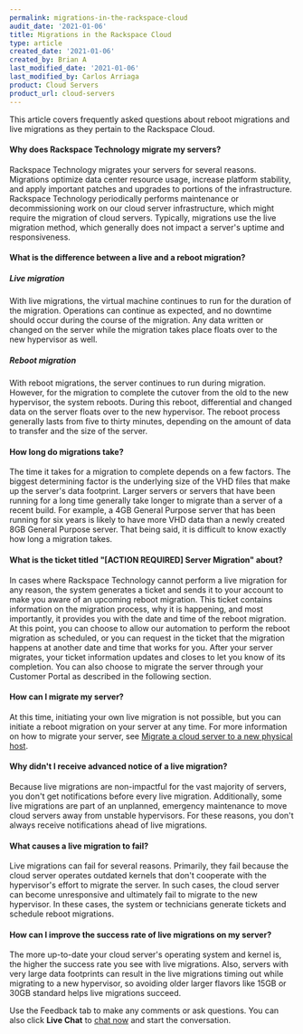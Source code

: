 ```yaml
---
permalink: migrations-in-the-rackspace-cloud
audit_date: '2021-01-06'
title: Migrations in the Rackspace Cloud
type: article
created_date: '2021-01-06'
created_by: Brian A
last_modified_date: '2021-01-06'
last_modified_by: Carlos Arriaga
product: Cloud Servers
product_url: cloud-servers
---
```


This article covers frequently asked questions about reboot migrations and
live migrations as they pertain to the Rackspace Cloud.

#### Why does Rackspace Technology migrate my servers?

Rackspace Technology migrates your servers for several reasons. Migrations optimize
data center resource usage, increase platform stability, and apply important
patches and upgrades to portions of the infrastructure. Rackspace Technology
periodically performs maintenance or decommissioning work on our cloud server
infrastructure, which might require the migration of cloud servers.
Typically, migrations use the live migration method, which generally does not
impact a server's uptime and responsiveness.

#### What is the difference between a live and a reboot migration?

##### Live migration

With live migrations, the virtual machine continues to run for the duration
of the migration. Operations can continue as expected, and no downtime should
occur during the course of the migration. Any data written or changed on the
server while the migration takes place floats over to the new hypervisor as well.

##### Reboot migration

With reboot migrations, the server continues to run during migration. However, for
the migration to complete the cutover from the old to the new hypervisor, the system
reboots. During this reboot, differential and changed data on the server floats over
to the new hypervisor. The reboot process generally lasts from five to thirty
minutes, depending on the amount of data to transfer and the size of the server.

#### How long do migrations take?

The time it takes for a migration to complete depends on a few factors. The
biggest determining factor is the underlying size of the VHD files that make
up the server's data footprint. Larger servers or servers that have been running
for a long time generally take longer to migrate than a server of a recent
build. For example, a 4GB General Purpose server that has been running for six
years is likely to have more VHD data than a newly created 8GB General Purpose
server. That being said, it is difficult to know exactly how long a migration takes.

#### What is the ticket titled "[ACTION REQUIRED] Server Migration" about?

In cases where Rackspace Technology cannot perform a live migration for any reason,
the system generates a ticket and sends it to your account to make you aware of
an upcoming reboot migration. This ticket contains information on the migration process,
why it is happening, and most importantly, it provides you with the date and time
of the reboot migration. At this point, you can choose to allow our automation
to perform the reboot migration as scheduled, or you can request in the ticket
that the migration happens at another date and time that works for you. After
your server migrates, your ticket information updates and closes to let you
know of its completion. You can also choose to migrate the server through your
Customer Portal as described in the following section.

#### How can I migrate my server?

At this time, initiating your own live migration is not possible, but you can
initiate a reboot migration on your server at any time. For more
information on how to migrate your server, see
[Migrate a cloud server to a new physical host](/support/how-to/migrate-a-cloud-server-to-a-new-physical-host/).

#### Why didn't I receive advanced notice of a live migration?

Because live migrations are non-impactful for the vast majority of
servers, you don't get notifications before every live migration.
Additionally, some live migrations are part of an unplanned, emergency
maintenance to move cloud servers away from unstable hypervisors. For
these reasons, you don't always receive notifications ahead of live migrations.

#### What causes a live migration to fail?

Live migrations can fail for several reasons. Primarily, they fail
because the cloud server operates outdated kernels that don't
cooperate with the hypervisor's effort to migrate the server. In
such cases, the cloud server can become unresponsive and ultimately
fail to migrate to the new hypervisor. In these cases, the system or technicians
generate tickets and schedule reboot migrations.

#### How can I improve the success rate of live migrations on my server?

The more up-to-date your cloud server's operating system and kernel
is, the higher the success rate you see with live migrations. Also,
servers with very large data footprints can result in the live migrations
timing out while migrating to a new hypervisor, so avoiding older
larger flavors like 15GB or 30GB standard helps live migrations succeed.

Use the Feedback tab to make any comments or ask questions. You can also click
**Live Chat** to [chat now](https://www.rackspace.com/) and start the conversation.
